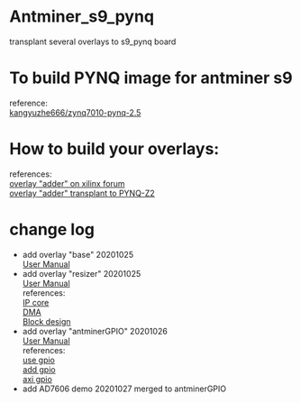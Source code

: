 # Antminer_s9_pynq
transplant several overlays to s9_pynq board
# To build PYNQ image for antminer s9  
reference:  
[kangyuzhe666/zynq7010-pynq-2.5](https://github.com/kangyuzhe666/zynq7010-pynq-2.5)  
# How to build your overlays:
references:  
[overlay "adder" on xilinx forum](http://xilinx.eetrend.com/blog/2019/100016903.html)  
[overlay "adder" transplant to PYNQ-Z2](https://blog.csdn.net/qq_41467882/article/details/102007786)
# change log
* add overlay "base" 20201025  
[User Manual](https://github.com/guannan-he/Antminer_s9_pynq/blob/main/base/README.md)  
* add overlay "resizer" 20201025  
[User Manual](https://github.com/guannan-he/Antminer_s9_pynq/blob/main/resizer/README.md)  
references:  
[IP core](https://github.com/Xilinx/PYNQ-HelloWorld)  
[DMA](https://blog.csdn.net/alangaixiaoxiao/article/details/103958007)  
[Block design](https://www.element14.com/community/groups/fpga-group/blog/2020/03/24/image-processing-on-zc702-using-pynq)  
* add overlay "antminerGPIO"  20201026  
[User Manual](https://github.com/guannan-he/Antminer_s9_pynq/blob/main/antminerGPIO/README.md)  
references:  
[use gpio](https://github.com/Xilinx/PYNQ_Workshop/blob/master/Session_4/2_axi_gpio.ipynb)  
[add gpio](https://zhuanlan.zhihu.com/p/52469205)  
[axi gpio](https://medium.com/%E9%AB%94%E9%A9%97%E4%BA%BA%E7%94%9F-touch-life/pynq-z2-led-button-switch-gpio-test-45c2c270fd2f)  
* add AD7606 demo 20201027 merged to antminerGPIO  
